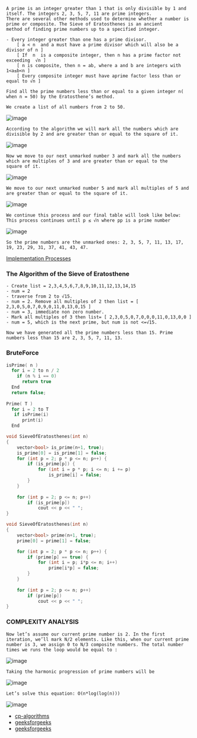 ```
A prime is an integer greater than 1 that is only divisible by 1 and itself. The integers 2, 3, 5, 7, 11 are prime integers.
There are several other methods used to determine whether a number is prime or composite. The Sieve of Eratosthenes is an ancient 
method of finding prime numbers up to a specified integer.

- Every integer greater than one has a prime divisor.
    [ a < n  and a must have a prime divisor which will also be a divisor of n ]
    [ If  n  is a composite integer, then n has a prime factor not exceeding  √n ]
    [ n is composite, then n = ab, where a and b are integers with 1<a≤b<n ]
    [ Every composite integer must have aprime factor less than or equal to √n ]
```
```
Find all the prime numbers less than or equal to a given integer n( when n = 50) by the Eratosthene’s method.
```
```
We create a list of all numbers from 2 to 50.
```
![image](https://user-images.githubusercontent.com/59710234/175768169-3d205df2-1cc0-4f6a-9f0f-1bf784dc629c.png)
```
According to the algorithm we will mark all the numbers which are divisible by 2 and are greater than or equal to the square of it.
```
![image](https://user-images.githubusercontent.com/59710234/175768186-f3c0fe4b-ba16-4ef0-b740-77f48c9b80d5.png)
```
Now we move to our next unmarked number 3 and mark all the numbers which are multiples of 3 and are greater than or equal to the
square of it. 
```
![image](https://user-images.githubusercontent.com/59710234/175768206-43584577-3473-4e06-a9c4-49b3ac1ea2a9.png)

```
We move to our next unmarked number 5 and mark all multiples of 5 and are greater than or equal to the square of it.
```
![image](https://user-images.githubusercontent.com/59710234/175768267-924681d6-b4aa-4c13-bd86-bdc33fa89be0.png)

```
We continue this process and our final table will look like below: This process continues until p ≤ √n where pp is a prime number​
```
![image](https://user-images.githubusercontent.com/59710234/175768283-7e224811-b795-468f-ac37-cb04149fcb36.png)

```
So the prime numbers are the unmarked ones: 2, 3, 5, 7, 11, 13, 17, 19, 23, 29, 31, 37, 41, 43, 47.
```
[Implementation Processes](https://d18l82el6cdm1i.cloudfront.net/uploads/Agb5mPVOVZ-sieve_of_eratosthenes_animation.gif)

### The Algorithm of the Sieve of Eratosthene
```
- Create list = 2,3,4,5,6,7,8,9,10,11,12,13,14,15
- num = 2
- traverse from 2 to √15.
- num = 2. Remove all multiples of 2 then list = [ 2,3,0,5,0,7,0,9,0,11,0,13,0,15 ]
- num = 3, immediate non zero number.
- Mark all multiples of 3 then list= [ 2,3,0,5,0,7,0,0,0,11,0,13,0,0 ]
- num = 5, which is the next prime, but num is not <=√15.

Now we have generated all the prime numbers less than 15. Prime numbers less than 15 are 2, 3, 5, 7, 11, 13.
``` 
### BruteForce
 ```c++
 isPrime( n )
   for i = 2 to n / 2
     if (n % i == 0) 
       return true
   End
   return false;
  
 Prime( T )
   for i = 2 to T
    if isPrime(i) 
       print(i)
   End
```

```c++
void SieveOfEratosthenes(int n)
{
    vector<bool> is_prime(n+1, true);
    is_prime[0] = is_prime[1] = false;
	for (int p = 2; p * p <= n; p++) {
		if (is_prime[p]) {
			for (int i = p * p; i <= n; i += p)
				is_prime[i] = false;
		}
	}
	
	for (int p = 2; p <= n; p++)
		if (is_prime[p])
			cout << p << " ";
}
```

```c++
void SieveOfEratosthenes(int n)
{
    vector<bool> prime(n+1, true);
    prime[0] = prime[1] = false;

	for (int p = 2; p * p <= n; p++) {
		if (prime[p] == true) {
			for (int i = p; i*p <= n; i++)
				prime[i*p] = false;
		}
	}
	
	for (int p = 2; p <= n; p++)
		if (prime[p])
			cout << p << " ";
}
```
### COMPLEXITY ANALYSIS
```
Now let’s assume our current prime number is 2. In the first iteration, we’ll mark N/2 elements. Like this, when our current prime
number is 3, we assign 0 to N/3 composite numbers. The total number times we runs the loop would be equal to : 
```
![image](https://user-images.githubusercontent.com/59710234/175771612-cfa1bb8b-2492-4df0-93d9-ace471ac22c2.png)
```
Taking the harmonic progression of prime numbers will be
```
![image](https://user-images.githubusercontent.com/59710234/175771639-faf7511a-91d9-4df5-9132-abf051f2b313.png)
```
Let’s solve this equation: O(n*log(log(n))) 
```
![image](https://user-images.githubusercontent.com/59710234/175771633-2a3bca26-bebb-4b60-8034-4cc09a053dfe.png)

- [cp-algorithms](https://cp-algorithms.com/algebra/sieve-of-eratosthenes.html#find-primes-in-range)
- [geeksforgeeks](https://www.geeksforgeeks.org/sieve-of-eratosthenes/)
- [geeksforgeeks](https://www.geeksforgeeks.org/sieve-eratosthenes-0n-time-complexity/)
